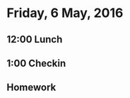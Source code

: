 Friday,  6 May, 2016
====================

12:00 Lunch
-----------

1:00 Checkin
------------

Homework
--------
